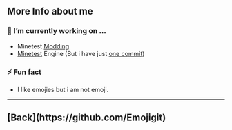 ## More Info about me
### 🔭 I’m currently working on ...
 - Minetest [Modding](https://github.com/minetest-mods)
 - [Minetest](https://github.com/minetest/minetest) Engine (But i have just [one commit](https://github.com/minetest/minetest/commit/abfea69e5f68c0f2c946bfcd4444f8cb32e781cf))
### ⚡ Fun fact
 - I like emojies but i am not emoji.
<hr>
<h2>[Back](https://github.com/Emojigit)</h2>
